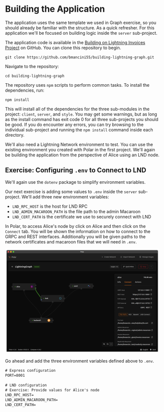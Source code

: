 # Building the Application

The application uses the same template we used in Graph exercise, so you should already be familiar with the structure. As a quick refresher. For this application we'll be focused on building logic inside the `server` sub-project.

The application code is available in the [Building on Lightning Invoices Project](https://github.com/bmancini55/building-lightning-invoices) on GitHub. You can clone this repository to begin.

```
git clone https://github.com/bmancini55/building-lightning-graph.git
```

Navigate to the repository:

```
cd building-lightning-graph
```

The repository uses `npm` scripts to perform common tasks. To install the dependencies, run:

```
npm install
```

This will install all of the dependencies for the three sub-modules in the project: `client`, `server`, and `style`. You may get some warnings, but as long as the install command has exit code 0 for all three sub-projects you should be good. If you do encounter any errors, you can try browsing to the individual sub-project and running the `npm install` command inside each directory.

We'll also need a Lightning Network environment to test. You can use the existing environment you created with Polar in the first project. We'll again be building the application from the perspective of Alice using an LND node.

## Exercise: Configuring `.env` to Connect to LND

We'll again use the `dotenv` package to simplify environment variables.

Our next exercise is adding some values to `.env` inside the `server` sub-project. We'll add three new environment variables:

- `LND_RPC_HOST` is the host for LND RPC
- `LND_ADMIN_MACAROON_PATH` is the file path to the admin Macaroon
- `LND_CERT_PATH` is the certificate we use to securely connect with LND

In Polar, to access Alice's node by click on Alice and then click on the `Connect` tab. You will be shown the information on how to connect to the GRPC and REST interfaces. Additionally you will be given paths to the network certificates and macaroon files that we will need in `.env`.

![Connect to Alice](../images/ch1_polar_connect_to_alice.png)

Go ahead and add the three environment variables defined above to `.env`.

```
# Express configuration
PORT=8001

# LND configuration
# Exercise: Provide values for Alice's node
LND_RPC_HOST=
LND_ADMIN_MACAROON_PATH=
LND_CERT_PATH=
```
